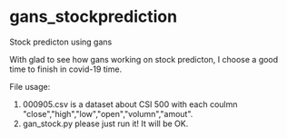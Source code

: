 # gans_stockprediction
Stock predicton using gans

With glad to see how gans working on stock predicton, I choose a good time to finish in covid-19 time.

File usage: 

1. 000905.csv is a dataset about CSI 500 with each coulmn "close","high","low","open","volumn","amout".
2. gan_stock.py please just run it! It will be OK.
